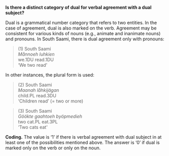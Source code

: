 **Is there a distinct category of dual for verbal agreement with a dual subject?**

Dual is a grammatical number category that refers to two entities. In the case of agreement, dual is also marked on the verb. Agreement may be consistent for various kinds of nouns (e.g., animate and inanimate nouns) and pronouns. In South Saami, there is dual agreement only with pronouns:

>(1) South Saami<br/>
>*Månnoeh luhkien*<br/>
>we.1DU read.1DU<br/>
>‘We two read'

In other instances, the plural form is used:<br/>
>(2) South Saami<br/>
>*Maanah låhkijägan*<br/>
>child.PL read.3DU<br/>
>‘Children read’ (= two or more)

>(3) South Saami<br/>
>*Göökte  gaahtoeh  byöpmedieh*<br/> 
>two      cat.PL    eat.3PL<br/>
>‘Two cats eat'

**Coding.** The value is ‘1’ if there is verbal agreement with dual subject in at least one of the possibilities mentioned above. The answer is ‘0’ if dual is marked only on the verb or only on the noun.</p>
